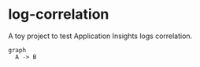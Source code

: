 # log-correlation

A toy project to test Application Insights logs correlation.

```mermaid
graph
  A -> B
```